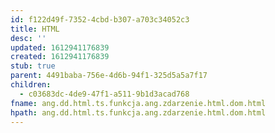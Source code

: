 ```yaml
---
id: f122d49f-7352-4cbd-b307-a703c34052c3
title: HTML
desc: ''
updated: 1612941176839
created: 1612941176839
stub: true
parent: 4491baba-756e-4d6b-94f1-325d5a5a7f17
children:
  - c03683dc-4de9-47f1-a511-9b1d3acad768
fname: ang.dd.html.ts.funkcja.ang.zdarzenie.html.dom.html
hpath: ang.dd.html.ts.funkcja.ang.zdarzenie.html.dom.html
---
```



